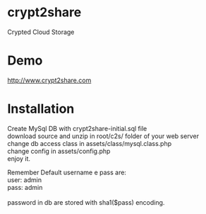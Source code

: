 crypt2share
===========

Crypted Cloud Storage

Demo
====

http://www.crypt2share.com<br />

Installation
============

Create MySql DB with crypt2share-initial.sql file<br />
download source and unzip in root/c2s/ folder  of your web server<br />
change db access class in assets/class/mysql.class.php<br />
change config in assets/config.php<br />
enjoy it.<br />

Remember Default username e pass are:<br />
user: admin<br />
pass: admin<br />
<br />
password in db are stored with sha1($pass) encoding.<br />
